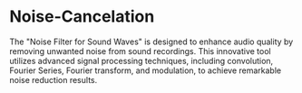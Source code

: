 # Noise-Cancelation

The "Noise Filter for Sound Waves" is designed to enhance audio quality by removing unwanted noise from sound recordings. This innovative tool utilizes advanced signal processing techniques, including convolution, Fourier Series, Fourier transform, and modulation, to achieve remarkable noise reduction results.
